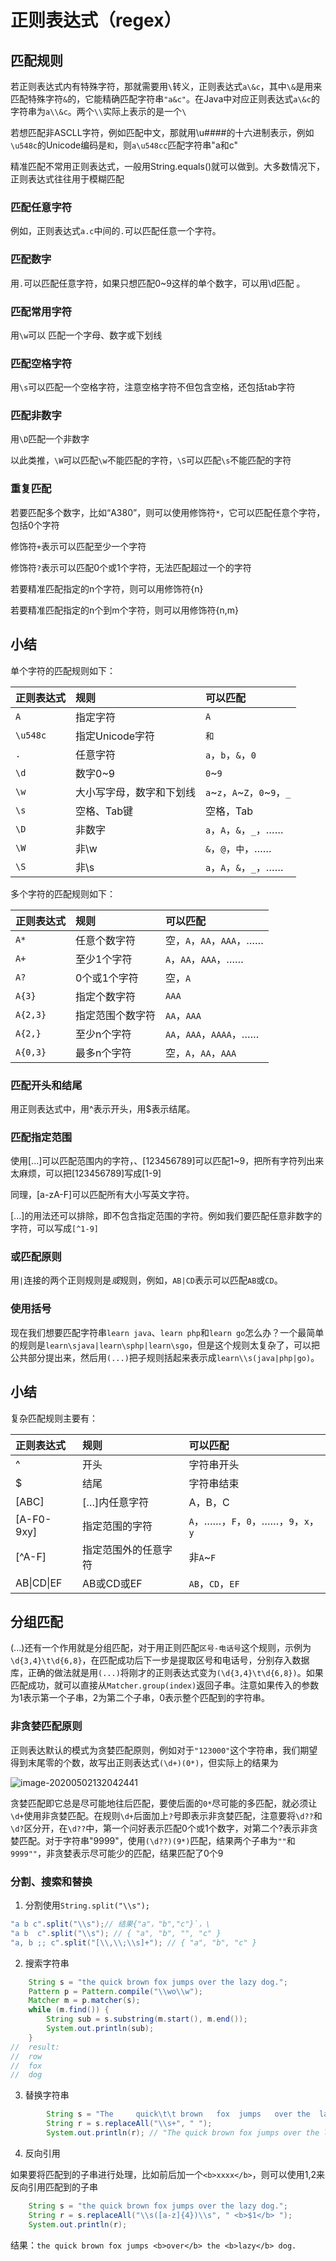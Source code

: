 # 正则表达式（regex）

## 匹配规则

若正则表达式内有特殊字符，那就需要用`\`转义，正则表达式`a\&c`，其中`\&`是用来匹配特殊字符`&`的，它能精确匹配字符串`"a&c"`。在Java中对应正则表达式`a\&c`的字符串为`a\\&c`。两个`\\`实际上表示的是一个`\`

若想匹配非ASCLL字符，例如匹配中文，那就用\u####的十六进制表示，例如`\u548c`的Unicode编码是`和`，则`a\u548cc`匹配字符串"a和c"

精准匹配不常用正则表达式，一般用String.equals()就可以做到。大多数情况下，正则表达式往往用于模糊匹配

### 匹配任意字符

例如，正则表达式`a.c`中间的`.`可以匹配任意一个字符。

### 匹配数字

用`.`可以匹配任意字符，如果只想匹配0~9这样的单个数字，可以用\d匹配 。

### 匹配常用字符

用`\w`可以 匹配一个字母、数字或下划线

### 匹配空格字符

用`\s`可以匹配一个空格字符，注意空格字符不但包含空格，还包括tab字符

### 匹配非数字

用`\D`匹配一个非数字

以此类推，`\W`可以匹配`\w`不能匹配的字符，`\S`可以匹配`\s`不能匹配的字符

### 重复匹配

若要匹配多个数字，比如“A380”，则可以使用修饰符`*`，它可以匹配任意个字符，包括0个字符

修饰符`+`表示可以匹配至少一个字符

修饰符`?`表示可以匹配0个或1个字符，无法匹配超过一个的字符

若要精准匹配指定的n个字符，则可以用修饰符{n}

若要精准匹配指定的n个到m个字符，则可以用修饰符{n,m}

## 小结

单个字符的匹配规则如下：

| 正则表达式 | 规则                     | 可以匹配                       |
| :--------- | :----------------------- | :----------------------------- |
| `A`        | 指定字符                 | `A`                            |
| `\u548c`   | 指定Unicode字符          | `和`                           |
| `.`        | 任意字符                 | `a`，`b`，`&`，`0`             |
| `\d`       | 数字0~9                  | `0`~`9`                        |
| `\w`       | 大小写字母，数字和下划线 | `a`~`z`，`A`~`Z`，`0`~`9`，`_` |
| `\s`       | 空格、Tab键              | 空格，Tab                      |
| `\D`       | 非数字                   | `a`，`A`，`&`，`_`，……         |
| `\W`       | 非\w                     | `&`，`@`，`中`，……             |
| `\S`       | 非\s                     | `a`，`A`，`&`，`_`，……         |

多个字符的匹配规则如下：

| 正则表达式 | 规则             | 可以匹配                 |
| :--------- | :--------------- | :----------------------- |
| `A*`       | 任意个数字符     | 空，`A`，`AA`，`AAA`，…… |
| `A+`       | 至少1个字符      | `A`，`AA`，`AAA`，……     |
| `A?`       | 0个或1个字符     | 空，`A`                  |
| `A{3}`     | 指定个数字符     | `AAA`                    |
| `A{2,3}`   | 指定范围个数字符 | `AA`，`AAA`              |
| `A{2,}`    | 至少n个字符      | `AA`，`AAA`，`AAAA`，……  |
| `A{0,3}`   | 最多n个字符      | 空，`A`，`AA`，`AAA`     |

### 匹配开头和结尾

用正则表达式中，用^表示开头，用$表示结尾。

### 匹配指定范围

使用[...]可以匹配范围内的字符，、[123456789]可以匹配1~9，把所有字符列出来太麻烦，可以把[123456789]写成[1-9]

同理，[a-zA-F]可以匹配所有大小写英文字符。

[...]的用法还可以排除，即不包含指定范围的字符。例如我们要匹配任意非数字的字符，可以写成`[^1-9]`

### 或匹配原则

用`|`连接的两个正则规则是*或*规则，例如，`AB|CD`表示可以匹配`AB`或`CD`。

### 使用括号

现在我们想要匹配字符串`learn java`、`learn php`和`learn go`怎么办？一个最简单的规则是`learn\sjava|learn\sphp|learn\sgo`，但是这个规则太复杂了，可以把公共部分提出来，然后用`(...)`把子规则括起来表示成`learn\\s(java|php|go)`。

## 小结

复杂匹配规则主要有：

| 正则表达式 | 规则                 | 可以匹配                             |
| :--------- | :------------------- | :----------------------------------- |
| ^          | 开头                 | 字符串开头                           |
| $          | 结尾                 | 字符串结束                           |
| [ABC]      | […]内任意字符        | A，B，C                              |
| [A-F0-9xy] | 指定范围的字符       | `A`，……，`F`，`0`，……，`9`，`x`，`y` |
| [^A-F]     | 指定范围外的任意字符 | 非`A`~`F`                            |
| AB\|CD\|EF | AB或CD或EF           | `AB`，`CD`，`EF`                     |

## 分组匹配

(...)还有一个作用就是分组匹配，对于用正则匹配`区号-电话号`这个规则，示例为`\d{3,4}\t\d{6,8}`，在匹配成功后下一步是提取区号和电话号，分别存入数据库，正确的做法就是用`(...)`将刚才的正则表达式变为`(\d{3,4}\t\d{6,8})`。如果匹配成功，就可以直接从`Matcher.group(index)`返回子串。注意如果传入的参数为1表示第一个子串，2为第二个子串，0表示整个匹配到的字符串。

### 非贪婪匹配原则

正则表达默认的模式为贪婪匹配原则，例如对于`"123000"`这个字符串，我们期望得到末尾零的个数，故写出正则表达式`(\d+)(0*)`，但实际上的结果为

![image-20200502132042441](E:\homework\Markdown\img\image-20200502132042441.png)

贪婪匹配即它总是尽可能地往后匹配，要使后面的`0*`尽可能的多匹配，就必须让`\d+`使用非贪婪匹配。在规则`\d+`后面加上`?`号即表示非贪婪匹配，注意要将`\d??`和`\d?`区分开，在`\d??`中，第一个问好表示匹配0个或1个数字，对第二个?表示非贪婪匹配。对于字符串"9999"，使用`(\d??)(9*)`匹配，结果两个子串为`""`和`9999""`，非贪婪表示尽可能少的匹配，结果匹配了0个9

### 分割、搜索和替换

1. 分割使用`String.split("\\s");`

```java
"a b c".split("\\s");// 结果{"a"，"b","c"}`，\
"a b  c".split("\\s"); // { "a", "b", "", "c" }
"a, b ;; c".split("[\\,\\;\\s]+"); // { "a", "b", "c" }
```

2. 搜索字符串

```java
    String s = "the quick brown fox jumps over the lazy dog.";
    Pattern p = Pattern.compile("\\wo\\w");
    Matcher m = p.matcher(s);
    while (m.find()) {
        String sub = s.substring(m.start(), m.end());
        System.out.println(sub);
    }
//	result:
//	row
//	fox
//	dog
```
3. 替换字符串

```java
        String s = "The     quick\t\t brown   fox  jumps   over the  lazy dog.";
        String r = s.replaceAll("\\s+", " ");
        System.out.println(r); // "The quick brown fox jumps over the lazy dog."
```

4. 反向引用

如果要将匹配到的子串进行处理，比如前后加一个`<b>xxxx</b>`，则可以使用$1,$2来反向引用匹配到的子串

```java
    String s = "the quick brown fox jumps over the lazy dog.";
    String r = s.replaceAll("\\s([a-z]{4})\\s", " <b>$1</b> ");
    System.out.println(r);
```
结果：`the quick brown fox jumps <b>over</b> the <b>lazy</b> dog.`